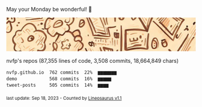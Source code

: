 May your Monday be wonderful! 🌸

![banner](https://github.com/nvfp/nvfp/raw/main/banner.jpg)

nvfp's repos (87,355 lines of code, 3,508 commits, 18,664,849 chars)

```txt
nvfp.github.io  762 commits  22%  ▆▆▆▆▆▆▆
demo            568 commits  16%  ▆▆▆▆▆
tweet-posts     505 commits  14%  ▆▆▆▆
```

<sub>last update: Sep 18, 2023 - Counted by [Lineosaurus v1.1](https://github.com/Lineosaurus/Lineosaurus)</sub>